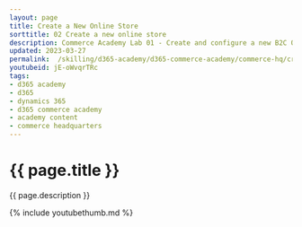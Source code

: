 ```yaml
---
layout: page
title: Create a New Online Store
sorttitle: 02 Create a new online store
description: Commerce Academy Lab 01 - Create and configure a new B2C Online Store in D365 Commerce Headquarters.
updated: 2023-03-27
permalink:  /skilling/d365-academy/d365-commerce-academy/commerce-hq/createanewonlinestore
youtubeid: jE-oWvqrTRc
tags: 
- d365 academy
- d365
- dynamics 365
- d365 commerce academy
- academy content
- commerce headquarters
---
```


# {{ page.title }}

{{ page.description }}

{% include youtubethumb.md %}